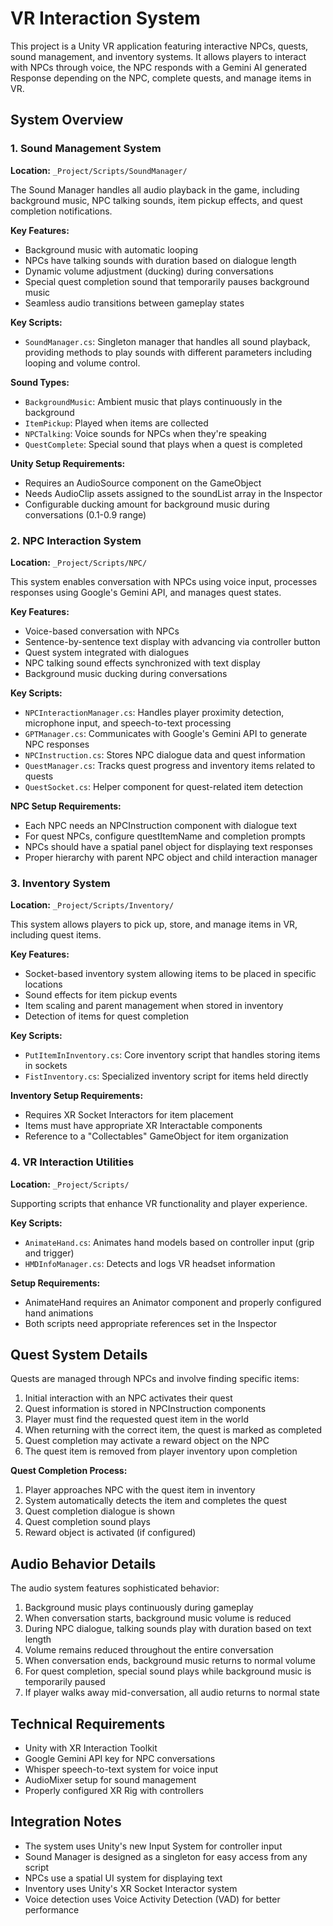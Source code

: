 # VR Interaction System

This project is a Unity VR application featuring interactive NPCs, quests, sound management, and inventory systems. It allows players to interact with NPCs through voice, the NPC responds with a Gemini AI generated Response depending on the NPC, complete quests, and manage items in VR.

## System Overview

### 1. Sound Management System

**Location:** `_Project/Scripts/SoundManager/`

The Sound Manager handles all audio playback in the game, including background music, NPC talking sounds, item pickup effects, and quest completion notifications.

**Key Features:**

- Background music with automatic looping
- NPCs have talking sounds with duration based on dialogue length
- Dynamic volume adjustment (ducking) during conversations
- Special quest completion sound that temporarily pauses background music
- Seamless audio transitions between gameplay states

**Key Scripts:**

- `SoundManager.cs`: Singleton manager that handles all sound playback, providing methods to play sounds with different parameters including looping and volume control.

**Sound Types:**

- `BackgroundMusic`: Ambient music that plays continuously in the background
- `ItemPickup`: Played when items are collected
- `NPCTalking`: Voice sounds for NPCs when they're speaking
- `QuestComplete`: Special sound that plays when a quest is completed

**Unity Setup Requirements:**

- Requires an AudioSource component on the GameObject
- Needs AudioClip assets assigned to the soundList array in the Inspector
- Configurable ducking amount for background music during conversations (0.1-0.9 range)

### 2. NPC Interaction System

**Location:** `_Project/Scripts/NPC/`

This system enables conversation with NPCs using voice input, processes responses using Google's Gemini API, and manages quest states.

**Key Features:**

- Voice-based conversation with NPCs
- Sentence-by-sentence text display with advancing via controller button
- Quest system integrated with dialogues
- NPC talking sound effects synchronized with text display
- Background music ducking during conversations

**Key Scripts:**

- `NPCInteractionManager.cs`: Handles player proximity detection, microphone input, and speech-to-text processing
- `GPTManager.cs`: Communicates with Google's Gemini API to generate NPC responses
- `NPCInstruction.cs`: Stores NPC dialogue data and quest information
- `QuestManager.cs`: Tracks quest progress and inventory items related to quests
- `QuestSocket.cs`: Helper component for quest-related item detection

**NPC Setup Requirements:**

- Each NPC needs an NPCInstruction component with dialogue text
- For quest NPCs, configure questItemName and completion prompts
- NPCs should have a spatial panel object for displaying text responses
- Proper hierarchy with parent NPC object and child interaction manager

### 3. Inventory System

**Location:** `_Project/Scripts/Inventory/`

This system allows players to pick up, store, and manage items in VR, including quest items.

**Key Features:**

- Socket-based inventory system allowing items to be placed in specific locations
- Sound effects for item pickup events
- Item scaling and parent management when stored in inventory
- Detection of items for quest completion

**Key Scripts:**

- `PutItemInInventory.cs`: Core inventory script that handles storing items in sockets
- `FistInventory.cs`: Specialized inventory script for items held directly

**Inventory Setup Requirements:**

- Requires XR Socket Interactors for item placement
- Items must have appropriate XR Interactable components
- Reference to a "Collectables" GameObject for item organization

### 4. VR Interaction Utilities

**Location:** `_Project/Scripts/`

Supporting scripts that enhance VR functionality and player experience.

**Key Scripts:**

- `AnimateHand.cs`: Animates hand models based on controller input (grip and trigger)
- `HMDInfoManager.cs`: Detects and logs VR headset information

**Setup Requirements:**

- AnimateHand requires an Animator component and properly configured hand animations
- Both scripts need appropriate references set in the Inspector

## Quest System Details

Quests are managed through NPCs and involve finding specific items:

1. Initial interaction with an NPC activates their quest
2. Quest information is stored in NPCInstruction components
3. Player must find the requested quest item in the world
4. When returning with the correct item, the quest is marked as completed
5. Quest completion may activate a reward object on the NPC
6. The quest item is removed from player inventory upon completion

**Quest Completion Process:**

1. Player approaches NPC with the quest item in inventory
2. System automatically detects the item and completes the quest
3. Quest completion dialogue is shown
4. Quest completion sound plays
5. Reward object is activated (if configured)

## Audio Behavior Details

The audio system features sophisticated behavior:

1. Background music plays continuously during gameplay
2. When conversation starts, background music volume is reduced
3. During NPC dialogue, talking sounds play with duration based on text length
4. Volume remains reduced throughout the entire conversation
5. When conversation ends, background music returns to normal volume
6. For quest completion, special sound plays while background music is temporarily paused
7. If player walks away mid-conversation, all audio returns to normal state

## Technical Requirements

- Unity with XR Interaction Toolkit
- Google Gemini API key for NPC conversations
- Whisper speech-to-text system for voice input
- AudioMixer setup for sound management
- Properly configured XR Rig with controllers

## Integration Notes

- The system uses Unity's new Input System for controller input
- Sound Manager is designed as a singleton for easy access from any script
- NPCs use a spatial UI system for displaying text
- Inventory uses Unity's XR Socket Interactor system
- Voice detection uses Voice Activity Detection (VAD) for better performance
